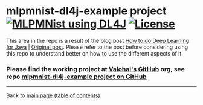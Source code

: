 # mlpmnist-dl4j-example project [![MLPMNist using DL4J](https://img.shields.io/docker/pulls/neomatrix369/dl4j-mnist-single-layer.svg)](https://hub.docker.com/r/neomatrix369/dl4j-mnist-single-layer) [![License](https://img.shields.io/badge/License-Apache%202.0-blue.svg)](https://opensource.org/licenses/Apache-2.0)

This area in the repo is a result of the blog post [How to do Deep Learning for Java](https://medium.com/@neomatrix369/how-to-do-deep-learning-for-java-on-the-valohai-platform-eec8ba9f71d8) | [Original post](https://blog.valohai.com/how-to-do-deep-learning-for-java-on-the-valohai-platform). Please refer to the post before considering using this repo to understand better on how to use the different aspects of it.

### Please find the working project at [Valohai's GitHub](https://github.com/valohai/) org, see repo [mlpmnist-dl4j-example project on GitHub](https://github.com/valohai/mlpmnist-dl4j-example#mlpmnist-dl4j-example-mlpmnist-single-layer-)


---

Back to [main page (table of contents)](../../../../README.md#awesome-ai-ml-dl-)